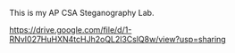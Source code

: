 This is my AP CSA Steganography Lab. 

https://drive.google.com/file/d/1-RNvI027HuHXN4tcHJh2oQL2l3CslQ8w/view?usp=sharing
